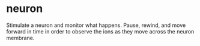neuron
======

Stimulate a neuron and monitor what happens. Pause, rewind, and move forward in time in order to observe the ions as they move across the neuron membrane.
